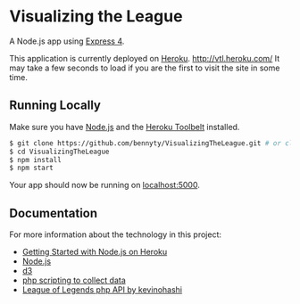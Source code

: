 # Visualizing the League

A Node.js app using [Express 4](http://expressjs.com/).

This application is currently deployed on [Heroku](http://vtl.heroku.com/). http://vtl.heroku.com/
It may take a few seconds to load if you are the first to visit the site in some time.

## Running Locally

Make sure you have [Node.js](http://nodejs.org/) and the [Heroku Toolbelt](https://toolbelt.heroku.com/) installed.

```sh
$ git clone https://github.com/bennyty/VisualizingTheLeague.git # or clone your own fork
$ cd VisualizingTheLeague
$ npm install
$ npm start
```

Your app should now be running on [localhost:5000](http://localhost:5000/).

## Documentation

For more information about the technology in this project:

- [Getting Started with Node.js on Heroku](https://devcenter.heroku.com/articles/getting-started-with-nodejs)
- [Node.js](https://nodejs.org/)
- [d3](http://d3js.org/)
- [php scripting to collect data](https://php.net/)
- [League of Legends php API by kevinohashi](https://github.com/kevinohashi/php-riot-api)
